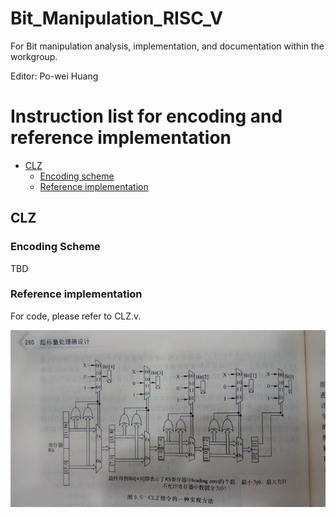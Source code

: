 # Bit_Manipulation_RISC_V  

For Bit manipulation analysis, implementation, and documentation within the workgroup.  

Editor: Po-wei Huang  

Instruction list for encoding and reference implementation
==================
*   [CLZ](#clz)
    *   [Encoding scheme](#encoding_clz)
    *   [Reference implementation](#ref_clz)
<h2 id="clz">CLZ</h2>
<h3 id="encoding_clz">Encoding Scheme</h3>
TBD
<h3 id="encoding_clz">Reference implementation</h3>  
For code, please refer to CLZ.v.  

![ref_clz](./CLZ_picture.png) 
